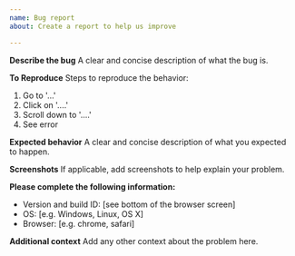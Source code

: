 ```yaml
---
name: Bug report
about: Create a report to help us improve

---
```


**Describe the bug**
A clear and concise description of what the bug is.

**To Reproduce**
Steps to reproduce the behavior:
1. Go to '...'
2. Click on '....'
3. Scroll down to '....'
4. See error

**Expected behavior**
A clear and concise description of what you expected to happen.

**Screenshots**
If applicable, add screenshots to help explain your problem.

**Please complete the following information:**
 - Version and build ID: [see bottom of the browser screen]
 - OS: [e.g. Windows, Linux, OS X]
 - Browser: [e.g. chrome, safari]

**Additional context**
Add any other context about the problem here.
